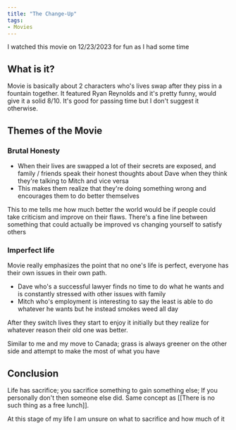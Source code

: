 ```yaml
---
title: "The Change-Up"
tags:
- Movies
---
```


I watched this movie on 12/23/2023 for fun as I had some time

## What is it?

Movie is basically about 2 characters who's lives swap after they piss in a fountain together. It featured Ryan Reynolds and it's pretty funny, would give it a solid 8/10. It's good for passing time but I don't suggest it otherwise.

## Themes of the Movie

### Brutal Honesty

- When their lives are swapped a lot of their secrets are exposed, and family /  friends speak their honest thoughts about Dave when they think they're talking to Mitch and vice versa
- This makes them realize that they're doing something wrong and encourages them to do better themselves

This to me tells me how much better the world would be if people could take criticism and improve on their flaws. There's a fine line between something that could actually be improved vs changing yourself to satisfy others

### Imperfect life

Movie really emphasizes the point that no one's life is perfect, everyone has their own issues in their own path.

- Dave who's a successful lawyer finds no time to do what he wants and is constantly stressed with other issues with family
- Mitch who's employment is interesting to say the least is able to do whatever he wants but he instead smokes weed all day

After they switch lives they start to enjoy it initially but they realize for whatever reason their old one was better.

Similar to me and my move to Canada; grass is always greener on the other side and attempt to make the most of what you have

## Conclusion

Life has sacrifice; you sacrifice something to gain something else; If you personally don't then someone else did. Same concept as [[There is no such thing as a free lunch]].

At this stage of my life I am unsure on what to sacrifice and how much of it
